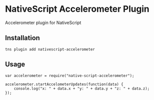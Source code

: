# NativeScript Accelerometer Plugin
Accelerometer plugin for NativeScript

## Installation
```
tns plugin add nativescript-accelerometer
```

## Usage
```
var accelerometer = require("native-script-accelerometer");

accelerometer.startAccelometerUpdates(function(data) {
    console.log("x: " + data.x + "y: " + data.y + "z: " + data.z);
});
```